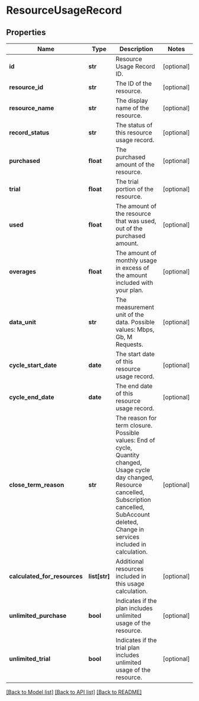 # ResourceUsageRecord

## Properties
Name | Type | Description | Notes
------------ | ------------- | ------------- | -------------
**id** | **str** | Resource Usage Record ID. | [optional] 
**resource_id** | **str** | The ID of the resource. | [optional] 
**resource_name** | **str** | The display name of the resource. | [optional] 
**record_status** | **str** | The status of this resource usage record. | [optional] 
**purchased** | **float** | The purchased amount of the resource. | [optional] 
**trial** | **float** | The trial portion of the resource. | [optional] 
**used** | **float** | The amount of the resource that was used, out of the purchased amount. | [optional] 
**overages** | **float** | The amount of monthly usage in excess of the amount included with your plan. | [optional] 
**data_unit** | **str** | The measurement unit of the data. Possible values: Mbps, Gb, M Requests. | [optional] 
**cycle_start_date** | **date** | The start date of this resource usage record. | [optional] 
**cycle_end_date** | **date** | The end date of this resource usage record. | [optional] 
**close_term_reason** | **str** | The reason for term closure. Possible values: End of cycle, Quantity changed, Usage cycle day changed, Resource cancelled, Subscription cancelled, SubAccount deleted, Change in services included in calculation. | [optional] 
**calculated_for_resources** | **list[str]** | Additional resources included in this usage calculation. | [optional] 
**unlimited_purchase** | **bool** | Indicates if the plan includes unlimited usage of the resource. | [optional] 
**unlimited_trial** | **bool** | Indicates if the trial plan includes unlimited usage of the resource. | [optional] 

[[Back to Model list]](../README.md#documentation-for-models) [[Back to API list]](../README.md#documentation-for-api-endpoints) [[Back to README]](../README.md)

